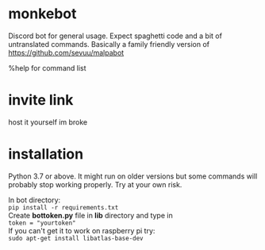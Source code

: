 # monkebot
Discord bot for general usage. Expect spaghetti code and a bit of untranslated commands.
Basically a family friendly version of https://github.com/sevuu/malpabot

%help for command list

# invite link
host it yourself im broke

# installation
Python 3.7 or above. It might run on older versions but some commands will probably stop working properly. Try at your own risk. 

In bot directory:  
`pip install -r requirements.txt`  
Create **bottoken.py** file in **lib** directory and type in    
`token = "yourtoken"`  
If you can't get it to work on raspberry pi try:    
`sudo apt-get install libatlas-base-dev`

